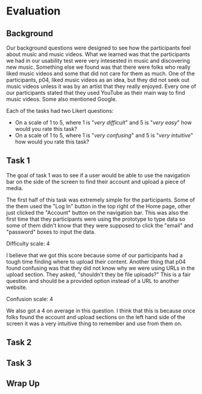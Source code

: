 # Evaluation

## Background

Our background questions were designed to see how the participants feel about music and music videos. What we learned was that the participants we had in our usability test were very intesested in music and discovering new music. Something else we found was that there were folks who really liked music videos and some that did not care for them as much. One of the participants, p04, liked music videos as an idea, but they did not seek out music videos unless it was by an artist that they really enjoyed. Every one of our participants stated that they used YouTube as their main way to find music videos. Some also mentioned Google.

Each of the tasks had two Likert questions: 
- On a scale of 1 to 5, where 1 is "*very difficult*" and 5 is "*very easy*" how would you rate this task?
- On a scale of 1 to 5, where 1 is "*very confusing*" and 5 is "*very intuitive*" how would you rate this task?

## Task 1

The goal of task 1 was to see if a user would be able to use the navigation bar on the side of the screen to find their account and upload a piece of media.

The first half of this task was extremely simple for the participants. Some of the them used the "Log In" button in the top right of the Home page, other just clicked the "Account" button on the navigation bar. This was also the first time that they participants were using the prototype to type data so some of them didn't know that they were supposed to click the "email" and "password" boxes to input the data. 

Difficulty scale: 4

I believe that we got this score because some of our participants had a tough time finding where to upload their content. Another thing that p04 found confusing was that they did not know why we were using URLs in the upload section. They asked, "shouldn't they be file uploads?" This is a fair question and should be a provided option instead of a URL to another website.

Confusion scale: 4

We also got a 4 on average in this question. I think that this is because once folks found the account and upload sections on the left hand side of the screen it was a very intuitive thing to remember and use from them on.

## Task 2

## Task 3

## Wrap Up

